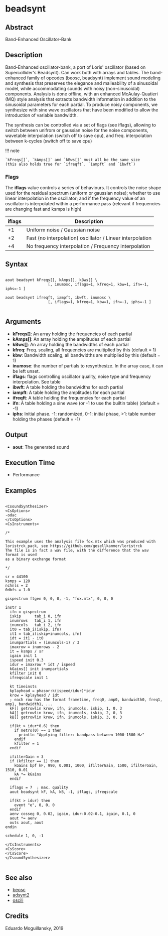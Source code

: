 # beadsynt

## Abstract

Band-Enhanced Oscillator-Bank


## Description

Band-Enhanced oscillator-bank, a port of Loris' oscillator (based on
Supercollider's Beadsynt). Can work both with arrays and tables. The
band-enhanced family of opcodes (beosc, beadsynt) implement sound
modeling and synthesis that preserves the elegance and malleability of
a sinusoidal model, while accommodating sounds with noisy
(non-sinusoidal) components. Analysis is done offline, with an
enhanced McAulay-Quatieri (MQ) style analysis that extracts bandwidth
information in addition to the sinusoidal parameters for each
partial. To produce noisy components, we synthesize with sine wave
oscillators that have been modified to allow the introduction of
variable bandwidth.

The synthesis can be controlled via a set of flags (see iflags),
allowing to switch between unifrom or gaussian noise for the noise
components, wavetable interpolation (switch off to save cpu), and
freq. interpolation between k-cycles (switch off to save cpu)

!!! note

    `kFreqs[]`, `kAmps[]` and `kBws[]` must all be the same size 
    (this also holds true for `ifreqft`, `iampft` and `ibwft`) 

### Flags

The **iflags** value controls a series of behaviours. It controls the
noise shape used for the residual spectrum (uniform or gaussian
noise); whether to use linear interpolation in the oscillator; and if
the frequency value of an oscillator is interpolated within a
performance pass (relevant if frequencies are changing fast and ksmps
is high)


| iflags | Description                                               |
|--------|-----------------------------------------------------------|
| +1     | Uniform noise / Gaussian noise                            |
| +2     | Fast (no interpolation) oscillator / Linear interpolation |
| +4     | No frequency interpolation / Frequency interpolation      |



## Syntax


```csound

aout beadsynt kFreqs[], kAmps[], kBws[] \
                   [, inumosc, iflags=1, kfreq=1, kbw=1, ifn=-1, iphs=-1 ]
                   
aout beadsynt ifreqft, iampft, ibwft, inumosc \
                   [, iflags=1, kfreq=1, kbw=1, ifn=-1, iphs=-1 ]


```
    
## Arguments

* **kFreqs[]**: An array holding the frequencies of each partial 
* **kAmps[]**: An array holding the amplitudes of each partial 
* **kBws[]**: An array holding the bandwidths of each partial 
* **kfreq**: Freq. scaling, all frequencies are multiplied by this (default = 1) 
* **kbw**: Bandwidth scaling, all bandwidths are multiplied by this (default = 1)
* **inumosc**: the number of partials to resynthesize. In the array case, it can be left unset.
* **iflags**: flags controlling oscillator quality, noise type and frequency interpolation. See table
* **ibwft**: A table holding the bandwidths for each partial
* **iampft**: A table holding the amplitudes for each partial
* **ifreqft**: A table holding the frequencies for each partial
* **ifn**: A table holding a sine wave (or -1 to use the builtin table) (default = -1)
* **iphs**: Initial phase. -1: randomized, 0-1: initial phase, >1: table number holding the phases (default = -1)

## Output

* **aout**: The generated sound


## Execution Time

* Performance

## Examples


```csound

<CsoundSynthesizer>
<CsOptions>
-odac
</CsOptions>
<CsInstruments>

/*

This example uses the analysis file fox.mtx which was produced with 
loristrck_pack, see https://github.com/gesellkammer/loristrck
The file is in fact a wav file, with the difference that the wav format is used 
as a binary exchange format

*/

sr = 44100
ksmps = 128
nchnls = 2
0dbfs = 1.0

gispectrum ftgen 0, 0, 0, -1, "fox.mtx", 0, 0, 0

instr 1
  ifn = gispectrum
  iskip      tab_i 0, ifn
  inumrows   tab_i 1, ifn
  inumcols   tab_i 2, ifn
  it0 = tab_i(iskip, ifn)
  it1 = tab_i(iskip+inumcols, ifn)
  idt = it1 - it0
  inumpartials = (inumcols-1) / 3 
  imaxrow = inumrows - 2
  it = ksmps / sr
  igain init 1
  ispeed init 0.3
  idur = imaxrow * idt / ispeed
  kGains[] init inumpartials
  kfilter init 0
  ifreqscale init 1
  
  kt timeinsts
  kplayhead = phasor:k(ispeed/idur)*idur
  krow = kplayhead / idt
  ; each row has the format frametime, freq0, amp0, bandwidth0, freq1, amp1, bandwidth1, ...
  kF[] getrowlin krow, ifn, inumcols, iskip, 1, 0, 3
  kA[] getrowlin krow, ifn, inumcols, iskip, 2, 0, 3
  kB[] getrowlin krow, ifn, inumcols, iskip, 3, 0, 3

  if(kt > idur*0.6) then
    if metro(0) == 1 then
      println "Applying filter: bandpass between 1000-1500 Hz"
    endif
    kfilter = 1
  endif
  
  ifilterGain = 3    
  if (kfilter == 1) then
    kGains bpf kF, 990, 0.001, 1000, ifilterGain, 1500, ifilterGain, 1510, 0.01
    kA *= kGains
  endif 
   
  iflags = 7  ; max. quality
  aout beadsynt kF, kA, kB, -1, iflags, ifreqscale
   
  if(kt > idur) then
    event "e", 0, 0, 0
  endif
  aenv cosseg 0, 0.02, igain, idur-0.02-0.1, igain, 0.1, 0
  aout *= aenv
  outs aout, aout
endin

schedule 1, 0, -1

</CsInstruments>
<CsScore>
</CsScore>
</CsoundSynthesizer>


```


## See also

* [beosc](beosc.md)
* [adsynt2](http://www.csound.com/docs/manual/adsynt2.html)
* [oscili](http://www.csound.com/docs/manual/oscili.html)

## Credits

Eduardo Moguillansky, 2019
